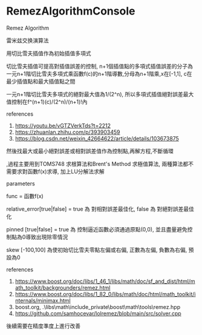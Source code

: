 # RemezAlgorithmConsole
Remez Algorithm

雷米兹交换演算法

用切比雪夫插值作為初始插值多項式

切比雪夫插值可提高對插值誤差的控制, n+1個插值點的多項式插值誤差的分子為一元n+1階切比雪夫多項式乘函數f(c)的n+1階導數,分母為n+1階乘,x在[-1,1], c在最少插值點和最大插值點之間

一元n+1階切比雪夫多項式的絕對最大值為1/(2^n), 所以多項式插值絕對誤差最大值控制在f^(n+1)(c)/(2^n)/(n+1)!內

references
1. https://youtu.be/vGTZVerkTds?t=2212
2. https://zhuanlan.zhihu.com/p/393903459
3. https://blog.csdn.net/weixin_42664622/article/details/103673875

然後找最大或最小絕對誤差或相對誤差值作為控制點,再解方程,不斷循環

,過程主要用到TOMS748 求根算法和Brent's Method 求極值算法, 兩種算法都不需要求對函數f(x)求導, 加上LU分解法求解

parameters

func = 函數f(x)

relative_error[true|false] = true 為 對相對誤差最佳化, false 為 對絕對誤差最佳化

pinned [true|false] = true 為 控制逼近函數必須通過原點(0,0), 並且盡量避免控制點為0導致出現除零情況

skew [-100,100] 為使初始切比雪夫零點左偏或右偏, 正數為左偏, 負數為右偏, 預設為0

references
1. https://www.boost.org/doc/libs/1_46_1/libs/math/doc/sf_and_dist/html/math_toolkit/backgrounders/remez.html
2. https://www.boost.org/doc/libs/1_82_0/libs/math/doc/html/math_toolkit/internals/minimax.html
3. boost.org, .\libs\math\include_private\boost\math\tools\remez.hpp
4. https://github.com/samhocevar/lolremez/blob/main/src/solver.cpp

後續需要在精度準度上進行改善
